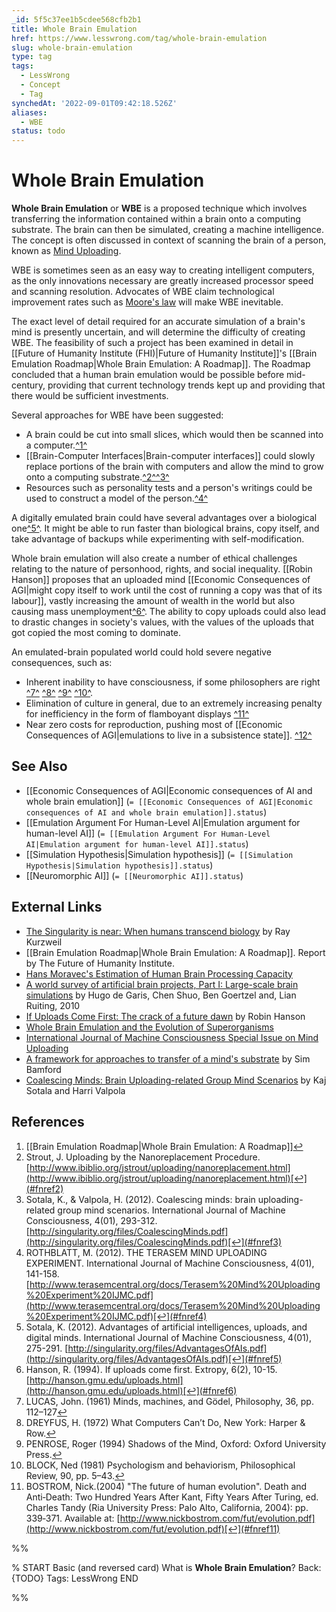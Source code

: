 ```yaml
---
_id: 5f5c37ee1b5cdee568cfb2b1
title: Whole Brain Emulation
href: https://www.lesswrong.com/tag/whole-brain-emulation
slug: whole-brain-emulation
type: tag
tags:
  - LessWrong
  - Concept
  - Tag
synchedAt: '2022-09-01T09:42:18.526Z'
aliases:
  - WBE
status: todo
---
```


# Whole Brain Emulation

**Whole Brain Emulation** or **WBE** is a proposed technique which involves transferring the information contained within a brain onto a computing substrate. The brain can then be simulated, creating a machine intelligence. The concept is often discussed in context of scanning the brain of a person, known as [Mind Uploading](https://www.lesswrong.com/tag/mind-uploading).

WBE is sometimes seen as an easy way to creating intelligent computers, as the only innovations necessary are greatly increased processor speed and scanning resolution. Advocates of WBE claim technological improvement rates such as [Moore's law](https://wiki.lesswrong.com/wiki/Moore's_law) will make WBE inevitable.

The exact level of detail required for an accurate simulation of a brain's mind is presently uncertain, and will determine the difficulty of creating WBE. The feasibility of such a project has been examined in detail in [[Future of Humanity Institute (FHI)|Future of Humanity Institute]]'s [[Brain Emulation Roadmap|Whole Brain Emulation: A Roadmap]]. The Roadmap concluded that a human brain emulation would be possible before mid-century, providing that current technology trends kept up and providing that there would be sufficient investments.

Several approaches for WBE have been suggested:

- A brain could be cut into small slices, which would then be scanned into a computer.[^1^](#fn1)
- [[Brain-Computer Interfaces|Brain-computer interfaces]] could slowly replace portions of the brain with computers and allow the mind to grow onto a computing substrate.[^2^](#fn2)[^3^](#fn3)
- Resources such as personality tests and a person's writings could be used to construct a model of the person.[^4^](#fn4)

A digitally emulated brain could have several advantages over a biological one[^5^](#fn5). It might be able to run faster than biological brains, copy itself, and take advantage of backups while experimenting with self-modification.

Whole brain emulation will also create a number of ethical challenges relating to the nature of personhood, rights, and social inequality. [[Robin Hanson]] proposes that an uploaded mind [[Economic Consequences of AGI|might copy itself to work until the cost of running a copy was that of its labour]], vastly increasing the amount of wealth in the world but also causing mass unemployment[^6^](#fn6). The ability to copy uploads could also lead to drastic changes in society's values, with the values of the uploads that got copied the most coming to dominate.

An emulated-brain populated world could hold severe negative consequences, such as:

- Inherent inability to have consciousness, if some philosophers are right [^7^](#fn7) [^8^](#fn8) [^9^](#fn9) [^10^](#fn10).
- Elimination of culture in general, due to an extremely increasing penalty for inefficiency in the form of flamboyant displays [^11^](#fn11)
- Near zero costs for reproduction, pushing most of [[Economic Consequences of AGI|emulations to live in a subsistence state]]. [^12^](#fn12)

## See Also

- [[Economic Consequences of AGI|Economic consequences of AI and whole brain emulation]] (`= [[Economic Consequences of AGI|Economic consequences of AI and whole brain emulation]].status`)
- [[Emulation Argument For Human-Level AI|Emulation argument for human-level AI]] (`= [[Emulation Argument For Human-Level AI|Emulation argument for human-level AI]].status`)
- [[Simulation Hypothesis|Simulation hypothesis]] (`= [[Simulation Hypothesis|Simulation hypothesis]].status`)
- [[Neuromorphic AI]] (`= [[Neuromorphic AI]].status`)

## External Links

- [The Singularity is near: When humans transcend biology](http://www.amazon.com/The-Singularity-Is-Near-Transcend/dp/0143037889/) by Ray Kurzweil
- [[Brain Emulation Roadmap|Whole Brain Emulation: A Roadmap]]. Report by The Future of Humanity Institute.
- [Hans Moravec's Estimation of Human Brain Processing Capacity](http://www.jetpress.org/volume1/moravec.htm)
- [A world survey of artificial brain projects, Part I: Large-scale brain simulations](http://www.patternsinthevoid.net/blog/wp-content/uploads/2010/12/2009-A-world-survey-of-artificial-brain-projects-Part1_Large-scale-brain-simulations.pdf) by Hugo de Garis, Chen Shuo, Ben Goertzel and, Lian Ruiting, 2010
- [If Uploads Come First: The crack of a future dawn](http://hanson.gmu.edu/uploads.html) by Robin Hanson
- [Whole Brain Emulation and the Evolution of Superorganisms](http://intelligence.org/files/WBE-Superorgs.pdf)
- [International Journal of Machine Consciousness Special Issue on Mind Uploading](http://wp.goertzel.org/?page_id=368)
- [A framework for approaches to transfer of a mind's substrate](http://www.sim.me.uk/neural/JournalArticles/Bamford2012IJMC.pdf) by Sim Bamford
- [Coalescing Minds: Brain Uploading-related Group Mind Scenarios](http://www.xuenay.net/Papers/CoalescingMinds.pdf) by Kaj Sotala and Harri Valpola

## References

1. [[Brain Emulation Roadmap|Whole Brain Emulation: A Roadmap]][↩](#fnref1)
2. Strout, J. Uploading by the Nanoreplacement Procedure. [http://www.ibiblio.org/jstrout/uploading/nanoreplacement.html](http://www.ibiblio.org/jstrout/uploading/nanoreplacement.html)[↩](#fnref2)
3. Sotala, K., & Valpola, H. (2012). Coalescing minds: brain uploading-related group mind scenarios. International Journal of Machine Consciousness, 4(01), 293-312. [http://singularity.org/files/CoalescingMinds.pdf](http://singularity.org/files/CoalescingMinds.pdf)[↩](#fnref3)
4. ROTHBLATT, M. (2012). THE TERASEM MIND UPLOADING EXPERIMENT. International Journal of Machine Consciousness, 4(01), 141-158. [http://www.terasemcentral.org/docs/Terasem%20Mind%20Uploading%20Experiment%20IJMC.pdf](http://www.terasemcentral.org/docs/Terasem%20Mind%20Uploading%20Experiment%20IJMC.pdf)[↩](#fnref4)
5. Sotala, K. (2012). Advantages of artificial intelligences, uploads, and digital minds. International Journal of Machine Consciousness, 4(01), 275-291. [http://singularity.org/files/AdvantagesOfAIs.pdf](http://singularity.org/files/AdvantagesOfAIs.pdf)[↩](#fnref5)
6. Hanson, R. (1994). If uploads come first. Extropy, 6(2), 10-15. [http://hanson.gmu.edu/uploads.html](http://hanson.gmu.edu/uploads.html)[↩](#fnref6)
7. LUCAS, John. (1961) Minds, machines, and Gödel, Philosophy, 36, pp. 112–127[↩](#fnref7)
8. DREYFUS, H. (1972) What Computers Can’t Do, New York: Harper & Row.[↩](#fnref8)
9. PENROSE, Roger (1994) Shadows of the Mind, Oxford: Oxford University Press.[↩](#fnref9)
10. BLOCK, Ned (1981) Psychologism and behaviorism, Philosophical Review, 90, pp. 5–43.[↩](#fnref10)
11. BOSTROM, Nick.(2004) "The future of human evolution". Death and Anti‐Death: Two Hundred Years After Kant, Fifty Years After Turing, ed. Charles Tandy (Ria University Press: Palo Alto, California, 2004): pp. 339‐371. Available at: [http://www.nickbostrom.com/fut/evolution.pdf](http://www.nickbostrom.com/fut/evolution.pdf)[↩](#fnref11)


%%

% START
Basic (and reversed card)
What is **Whole Brain Emulation**?
Back: {TODO}
Tags: LessWrong
END

%%
	
